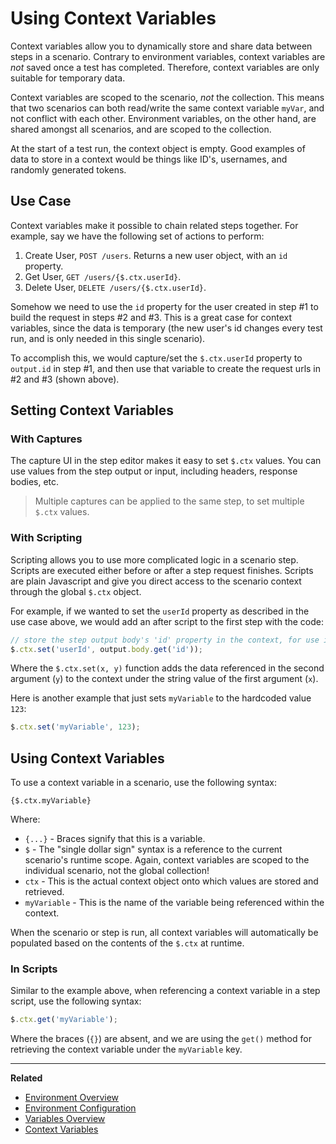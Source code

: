 # Using Context Variables

<!--(FIXME - SHOW WRITING VARIABLE TO CONTEXT IN STEP)-->

Context variables allow you to dynamically store and share data between steps in a scenario. Contrary to environment variables, context variables are _not_ saved once a test has completed. Therefore, context variables are only suitable for temporary data. 

Context variables are scoped to the scenario, _not_ the collection. This means that two scenarios can both read/write the same context variable `myVar`, and not conflict with each other. Environment variables, on the other hand, are shared amongst all scenarios, and are scoped to the collection.

At the start of a test run, the context object is empty. Good examples of data to store in a context would be things like ID's, usernames, and randomly generated tokens.

## Use Case

Context variables make it possible to chain related steps together. For example, say we have the following set of actions to perform:

1. Create User, `POST /users`. Returns a new user object, with an `id` property.
2. Get User, `GET /users/{$.ctx.userId}`.
3. Delete User, `DELETE /users/{$.ctx.userId}`.

Somehow we need to use the `id` property for the user created in step #1 to build the request in steps #2 and #3. This is a great case for context variables, since the data is temporary (the new user's id changes every test run, and is only needed in this single scenario).

To accomplish this, we would capture/set the `$.ctx.userId` property to `output.id` in step #1, and then use that variable to create the request urls in #2 and #3 (shown above).

## Setting Context Variables

### With Captures

<!--(FIXME - SHOW USING THE CAPTURE MENU IN A SCENARIO STEP)-->

The capture UI in the step editor makes it easy to set `$.ctx` values. You can use values from the step output or input, including headers, response bodies, etc.

<!-- theme: info --> 
> Multiple captures can be applied to the same step, to set multiple `$.ctx` values.

### With Scripting

<!--(FIXME - SHOW SCREENSHOT OF SCRIPT IN STEP)-->

Scripting allows you to use more complicated logic in a scenario step. Scripts
are executed either before or after a step request finishes. Scripts are plain
Javascript and give you direct access to the scenario context through the global
`$.ctx` object.

For example, if we wanted to set the `userId` property as described in the use case above, we would add an after script to the first step with the code:

```javascript
// store the step output body's 'id' property in the context, for use in subsequent steps
$.ctx.set('userId', output.body.get('id'));
```

Where the `$.ctx.set(x, y)` function adds the data referenced in the second
argument (`y`) to the context under the string value of the first argument
(`x`). 

Here is another example that just sets `myVariable` to the hardcoded value `123`:

```javascript
$.ctx.set('myVariable', 123);
```

## Using Context Variables

<!--(FIXME - SHOW USING A CONTEXT VARIABLE IN A SCENARIO STEP)-->

To use a context variable in a scenario, use the following syntax:

```
{$.ctx.myVariable}
```

Where:

* `{...}` - Braces signify that this is a variable.
* `$` - The "single dollar sign" syntax is a reference to the current scenario's
  runtime scope. Again, context variables are scoped to the individual scenario, not the global collection!
* `ctx` - This is the actual context object onto which values are stored and retrieved.
* `myVariable` - This is the name of the variable being referenced within the context.

When the scenario or step is run, all context variables will
automatically be populated based on the contents of the `$.ctx` at
runtime.

### In Scripts

Similar to the example above, when referencing a context variable in a step
script, use the following syntax:

```javascript
$.ctx.get('myVariable');
```

Where the braces (`{}`) are absent, and we are using the `get()` method for
retrieving the context variable under the `myVariable` key.

***

**Related**

* [Environment Overview](../editor/environments.md)
* [Environment Configuration](../editor/editor-configuration.md)
* [Variables Overview](./variables-overview.md)
* [Context Variables](./variables-context.md)
